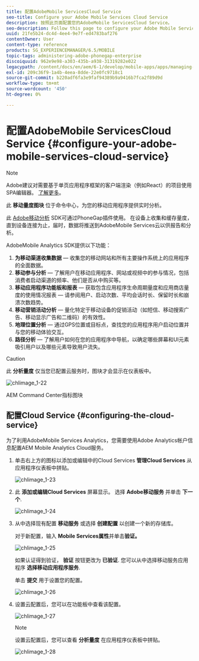 ```yaml
---
title: 配置AdobeMobile ServicesCloud Service
seo-title: Configure your Adobe Mobile Services Cloud Service
description: 按照此页面配置您的AdobeMobile ServicesCloud Service。
seo-description: Follow this page to configure your Adobe Mobile Services Cloud Service.
uuid: 21fe5b24-dc4d-4ee4-9e7f-ed4783baf276
contentOwner: User
content-type: reference
products: SG_EXPERIENCEMANAGER/6.5/MOBILE
topic-tags: administering-adobe-phonegap-enterprise
discoiquuid: 962e9e98-a303-435b-a938-31319282e022
legacypath: /content/docs/en/aem/6-1/develop/mobile-apps/apps/managing-aem-mobile-apps/configure-your-adobe-phonegap-build-cloud-service1
exl-id: 209c36f9-1a4b-4eea-8dde-22e0fc9718c1
source-git-commit: b220adf6fa3e9faf94389b9a9416b7fca2f89d9d
workflow-type: tm+mt
source-wordcount: '450'
ht-degree: 0%

---
```


# 配置AdobeMobile ServicesCloud Service {#configure-your-adobe-mobile-services-cloud-service}

>[!NOTE]
>
>Adobe建议对需要基于单页应用程序框架的客户端渲染（例如React）的项目使用SPA编辑器。 [了解更多](/help/sites-developing/spa-overview.md)。

此 **移动量度图块** 位于命令中心，为您的移动应用程序提供实时分析。

此 [Adobe移动分析](https://www.adobe.com/ca/solutions/digital-analytics/mobile-web-apps-analytics.html) SDK可通过PhoneGap插件使用。 在设备上收集和缓存量度，直到设备连接为止，届时，数据将推送到AdobeMobile Services云以供报告和分析。

AdobeMobile Analytics SDK提供以下功能：

1. **为移动渠道收集数据**  — 收集您的移动网站和所有主要操作系统上的应用程序的全面数据。
1. **移动参与分析**  — 了解用户在移动应用程序、网站或视频中的参与情况，包括消费者启动渠道的频率、他们是否从中购买等。
1. **移动应用程序功能板和报表**  — 获取包含应用程序生命周期量度和应用商店量度的使用情况报表 — 请参阅用户、启动次数、平均会话时长、保留时长和崩溃次数趋势。
1. **移动营销活动分析**  — 量化特定于移动设备的促销活动（如短信、移动搜索广告、移动显示广告和二维码）的有效性。
1. **地理位置分析**  — 通过GPS位置或目标点，查找您的应用程序用户启动位置并与您的移动体验交互。
1. **路径分析**  — 了解用户如何在您的应用程序中导航，以确定哪些屏幕和UI元素吸引用户以及哪些元素导致用户流失。

>[!CAUTION]
>
>此 **分析量度** 仅当您已配置云服务时，图块才会显示在仪表板中。

![chlimage_1-22](assets/chlimage_1-22.png)

AEM Command Center指标图块

## 配置Cloud Service {#configuring-the-cloud-service}

为了利用AdobeMobile Services Analytics，您需要使用Adobe Analytics帐户信息配置AEM Mobile Analytics Cloud服务。

1. 单击右上方的图标以添加或编辑中的Cloud Services **管理Cloud Services** 从应用程序仪表板中拼贴。

   ![chlimage_1-23](assets/chlimage_1-23.png)

1. 此 **添加或编辑Cloud Services** 屏幕显示。 选择 **Adobe移动服务** 并单击 **下一个**.

   ![chlimage_1-24](assets/chlimage_1-24.png)

1. 从中选择现有配置 **移动服务** 或选择 **创建配置** 以创建一个新的存储库。

   对于新配置，输入 **Mobile Services属性**&#x200B;并单击&#x200B;**验证。**

   ![chlimage_1-25](assets/chlimage_1-25.png)

   如果认证得到验证， **验证** 按钮更改为 **已验证**. 您可以从中选择移动服务应用程序 **选择移动应用程序服务**.

   单击 **提交** 用于设置您的配置。

   ![chlimage_1-26](assets/chlimage_1-26.png)

1. 设置云配置后，您可以在功能板中查看该配置。

   ![chlimage_1-27](assets/chlimage_1-27.png)

   >[!NOTE]
   >
   >设置云配置后，您可以查看 **分析量度** 在应用程序仪表板中拼贴。

   ![chlimage_1-28](assets/chlimage_1-28.png)
